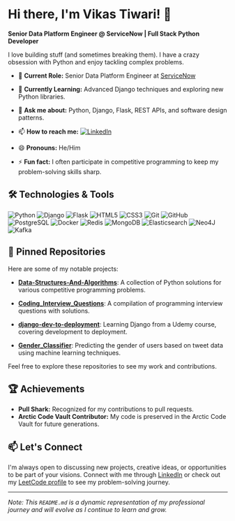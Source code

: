 # Hi there, I'm Vikas Tiwari! 👋

**Senior Data Platform Engineer @ ServiceNow | Full Stack Python Developer**

I love building stuff (and sometimes breaking them). I have a crazy obsession with Python and enjoy tackling complex problems.

- 🔭 **Current Role:** Senior Data Platform Engineer at [ServiceNow](www.servicenow.com)

- 🌱 **Currently Learning:** Advanced Django techniques and exploring new Python libraries.
- 💬 **Ask me about:** Python, Django, Flask, REST APIs, and software design patterns.
- 📫 **How to reach me:** [![LinkedIn](https://img.shields.io/badge/LinkedIn-0077B5?logo=linkedin&logoColor=white)](https://www.linkedin.com/in/vikasviki)
- 😄 **Pronouns:** He/Him
- ⚡ **Fun fact:** I often participate in competitive programming to keep my problem-solving skills sharp.

## 🛠️ Technologies & Tools

![Python](https://img.shields.io/badge/-Python-3776AB?logo=python&logoColor=white&style=plastic)
![Django](https://img.shields.io/badge/-Django-092E20?logo=django&logoColor=white&style=plastic)
![Flask](https://img.shields.io/badge/-Flask-000000?logo=flask&logoColor=white&style=plastic)
![HTML5](https://img.shields.io/badge/-HTML5-E34F26?logo=html5&logoColor=white&style=plastic)
![CSS3](https://img.shields.io/badge/-CSS3-1572B6?logo=css3&logoColor=white&style=plastic)
![Git](https://img.shields.io/badge/-Git-F05032?logo=git&logoColor=white&style=plastic)
![GitHub](https://img.shields.io/badge/-GitHub-181717?logo=github&logoColor=white&style=plastic)
![PostgreSQL](https://img.shields.io/badge/-PostgreSQL-336791?logo=postgresql&logoColor=white&style=plastic)
![Docker](https://img.shields.io/badge/-Docker-2496ED?logo=docker&logoColor=white&style=plastic)
![Redis](https://img.shields.io/badge/-Redis-DC382D?logo=redis&logoColor=white&style=plastic)
![MongoDB](https://img.shields.io/badge/-MongoDB-47A248?logo=mongodb&logoColor=white&style=plastic)
![Elasticsearch](https://img.shields.io/badge/-Elasticsearch-005571?logo=elasticsearch&logoColor=white&style=plastic)
![Neo4J](https://img.shields.io/badge/-Neo4J-008CC1?logo=neo4j&logoColor=white&style=plastic)
![Kafka](https://img.shields.io/badge/-Kafka-231F20?logo=apachekafka&logoColor=white&style=plastic)



## 📌 Pinned Repositories

Here are some of my notable projects:

- [**Data-Structures-And-Algorithms**](https://github.com/VikasViki/Data-Structures-And-Algorithms): A collection of Python solutions for various competitive programming problems.

- [**Coding_Interview_Questions**](https://github.com/VikasViki/Coding_Interview_Questions): A compilation of programming interview questions with solutions.

- [**django-dev-to-deployment**](https://github.com/VikasViki/django-dev-to-deployment): Learning Django from a Udemy course, covering development to deployment.

- [**Gender_Classifier**](https://github.com/VikasViki/Gender_Classifier): Predicting the gender of users based on tweet data using machine learning techniques.

Feel free to explore these repositories to see my work and contributions.

## 🏆 Achievements

- **Pull Shark:** Recognized for my contributions to pull requests.
- **Arctic Code Vault Contributor:** My code is preserved in the Arctic Code Vault for future generations.

## 📫 Let's Connect

I'm always open to discussing new projects, creative ideas, or opportunities to be part of your visions. Connect with me through [LinkedIn](https://www.linkedin.com/in/vikasviki/) or check out my [LeetCode profile](https://leetcode.com/u/vikas_viki/) to see my problem-solving journey.

---

*Note: This `README.md` is a dynamic representation of my professional journey and will evolve as I continue to learn and grow.*
